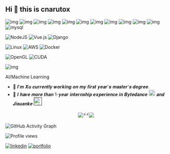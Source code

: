 ## Hi 👋 this is cnarutox

![img](https://img.shields.io/badge/Java-ED8B00?style=for-the-badge&logo=java&logoColor=white)
![img](https://img.shields.io/badge/C-00599C?style=for-the-badge&logo=c&logoColor=white)
![img](https://img.shields.io/badge/C%2B%2B-00599C?style=for-the-badge&logo=c%2B%2B&logoColor=white)
![img](https://img.shields.io/badge/python-3670A0?style=for-the-badge&logo=python&logoColor=ffdd54)
![img](https://img.shields.io/badge/JavaScript-323330?style=for-the-badge&logo=javascript&logoColor=F7DF1E)
![img](https://img.shields.io/badge/HTML5-E34F26?style=for-the-badge&logo=html5&logoColor=white)
![img](https://img.shields.io/badge/CSS3-1572B6?style=for-the-badge&logo=css3&logoColor=white)
![img](https://img.shields.io/badge/C%23-239120?style=for-the-badge&logo=c-sharp&logoColor=white)
![img](https://img.shields.io/badge/PHP-777BB4?style=for-the-badge&logo=php&logoColor=white)
![img](https://img.shields.io/badge/Go-00ADD8?style=for-the-badge&logo=go&logoColor=white)
![img](https://img.shields.io/badge/shell_script-%23121011.svg?style=for-the-badge&logo=gnu-bash&logoColor=white)
![mysql](https://img.shields.io/badge/MySQL-005C84?style=for-the-badge&logo=mysql&logoColor=white)

![NodeJS](https://img.shields.io/badge/node.js-6DA55F?style=for-the-badge&logo=node.js&logoColor=white)
![Vue.js](https://img.shields.io/badge/Vue.js-35495E?style=for-the-badge&logo=vuedotjs&logoColor=4FC08D)
![Django](https://img.shields.io/badge/django-%23092E20.svg?style=for-the-badge&logo=django&logoColor=white)

![Linux](https://img.shields.io/badge/Linux-FCC624?style=for-the-badge&logo=linux&logoColor=black)
![AWS](https://img.shields.io/badge/AWS-%23FF9900.svg?style=for-the-badge&logo=amazon-aws&logoColor=white)
![Docker](https://img.shields.io/badge/docker-%230db7ed.svg?style=for-the-badge&logo=docker&logoColor=white)

![OpenGL](https://img.shields.io/badge/OpenGL-FFFFFF?style=for-the-badge&logo=opengl)
![CUDA](https://img.shields.io/badge/CUDA-76B900?style=for-the-badge&logo=nvidia&logoColor=white)

![img](https://img.shields.io/badge/Algorithm-Data%20Structures-brightgreen)

AI/Machine Learning

- 🔭 𝑰’𝒎 𝑿𝒖 𝒄𝒖𝒓𝒓𝒆𝒏𝒕𝒍𝒚 𝒘𝒐𝒓𝒌𝒊𝒏𝒈 𝒐𝒏 𝒎𝒚 𝒇𝒊𝒓𝒔𝒕 𝒚𝒆𝒂𝒓'𝒔 𝒎𝒂𝒔𝒕𝒆𝒓'𝒔 𝒅𝒆𝒈𝒓𝒆𝒆.
- :office: 𝑰 𝒉𝒂𝒗𝒆 𝒎𝒐𝒓𝒆 𝒕𝒉𝒂𝒏 1-𝒚𝒆𝒂𝒓 𝒊𝒏𝒕𝒆𝒓𝒏𝒔𝒉𝒊𝒑 𝒆𝒙𝒑𝒆𝒓𝒊𝒆𝒏𝒄𝒆 𝒊𝒏 𝑩𝒚𝒕𝒆𝒅𝒂𝒏𝒄𝒆 [<img src='https://cdn.worldvectorlogo.com/logos/bytedance-1.svg' alt='github' height='20'>](https://cdn.worldvectorlogo.com/logos/bytedance-1.svg) 𝒂𝒏𝒅 𝑱𝒊𝒔𝒖𝒂𝒏𝒌𝒆 [<img src='https://www.jisuanke.com/v3/favicon.ico' alt='github' height='25'>]()

<div align="center" style="justify-content:center; align-items:center; display:-webkit-flex;"><img src="https://github-readme-stats.vercel.app/api?username=cnarutox&show_icons=true&theme=vue&include_all_commits=true&count_private=true">⚡⚡</img><img src="https://github-readme-stats.vercel.app/api/top-langs/?username=cnarutox&layout=compact&count_private=true"></img>
</div>

<!-- [![Top Langs](https://github-readme-stats.vercel.app/api/top-langs/?username=cnarutox&layout=compact&count_private=true)](https://github.com/anuraghazra/github-readme-stats) -->

<!-- ![Anurag's GitHub stats](https://github-readme-stats.vercel.app/api?username=cnarutox&show_icons=true&theme=vue&include_all_commits=true&count_private=true) -->




<!-- [<img src='https://cdn.jsdelivr.net/npm/simple-icons@3.0.1/icons/github.svg' alt='github' height='40'>](https://github.com/cnarutox)   -->

![GitHub Activity Graph](https://activity-graph.herokuapp.com/graph?username=cnarutox)  

![Profile views](https://gpvc.arturio.dev/cnarutox)  
<!-- ![visitor badge](https://visitor-badge.glitch.me/badge?page_id=cnarutox&left_text=MyPageVisitors) -->


[![linkedin](https://img.shields.io/badge/LinkedIn-0077B5?style=for-the-badge&logo=linkedin&logoColor=white)](https://www.linkedin.com/in/cnarutox/)
[![portfolio](https://img.shields.io/badge/portfolio-F88900?style=for-the-badge&logo=rss&logoColor=white)](https://chenwx.com/)


<!--
**cnarutox/cnarutox** is a ✨ _special_ ✨ repository because its `README.md` (this file) appears on your GitHub profile.

Here are some ideas to get you started:


- 🌱 I’m currently learning ...
- 👯 I’m looking to collaborate on ...
- 🤔 I’m looking for help with ...
- 💬 Ask me about ...
- 📫 How to reach me: ...
- 😄 Pronouns: ...
- ⚡ Fun fact: ...
-->
